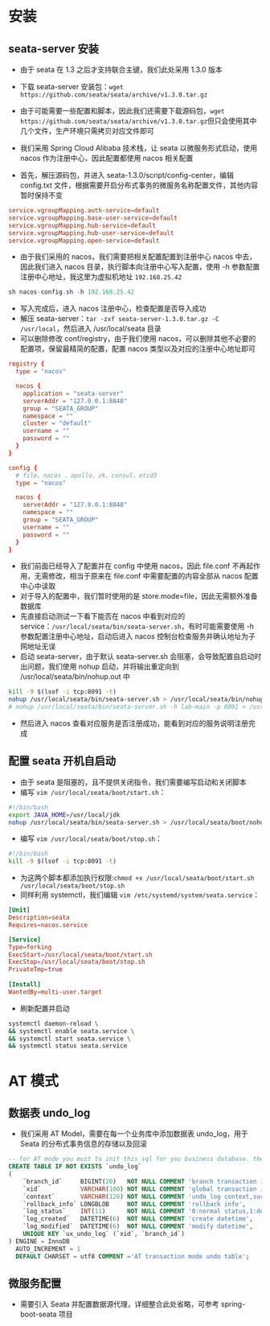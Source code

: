 

# 安装

## seata-server 安装

- 由于 seata 在 1.3 之后才支持联合主键，我们此处采用 1.3.0 版本
- 下载 seata-server 安装包：`wget https://github.com/seata/seata/archive/v1.3.0.tar.gz`
- 由于可能需要一些配置和脚本，因此我们还需要下载源码包，`wget https://github.com/seata/seata/archive/v1.3.0.tar.gz`但只会使用其中几个文件，生产环境只需拷贝对应文件即可

- 我们采用 Spring Cloud Alibaba 技术栈，让 seata 以微服务形式启动，使用 nacos 作为注册中心，因此配置都使用 nacos 相关配置
- 首先，解压源码包，并进入 seata-1.3.0/script/config-center，编辑 config.txt 文件，根据需要开启分布式事务的微服务名称配置文件，其他内容暂时保持不变
```conf
service.vgroupMapping.auth-service=default
service.vgroupMapping.base-user-service=default
service.vgroupMapping.hub-service=default
service.vgroupMapping.hub-user-service=default
service.vgroupMapping.open-service=default
```
- 由于我们采用的 nacos，我们需要把相关配置配置到注册中心 nacos 中去，因此我们进入 nacos 目录，执行脚本向注册中心写入配置，使用 -h 参数配置注册中心地址，我这里为虚拟机地址 `192.168.25.42`
```java
sh nacos-config.sh -h 192.168.25.42
```
- 写入完成后，进入 nacos 注册中心，检查配置是否导入成功
- 解压 seata-server：`tar -zxf seata-server-1.3.0.tar.gz -C /usr/local`，然后进入 /usr/local/seata 目录
- 可以删除修改 conf/registry，由于我们使用 nacos，可以删除其他不必要的配置项，保留最精简的配置，配置 nacos 类型以及对应的注册中心地址即可
```conf
registry {
  type = "nacos"

  nacos {
    application = "seata-server"
    serverAddr = "127.0.0.1:8848"
    group = "SEATA_GROUP"
    namespace = ""
    cluster = "default"
    username = ""
    password = ""
  }
}

config {
  # file、nacos 、apollo、zk、consul、etcd3
  type = "nacos"

  nacos {
    serverAddr = "127.0.0.1:8848"
    namespace = ""
    group = "SEATA_GROUP"
    username = ""
    password = ""
  }
}
```
- 我们前面已经导入了配置并在 config 中使用 nacos，因此 file.conf 不再起作用，无需修改，相当于原来在 file.conf 中需要配置的内容全部从 nacos 配置中心中读取
- 对于导入的配置中，我们暂时使用的是 store.mode=file，因此无需额外准备数据库
- 先直接启动测试一下看下能否在 nacos 中看到对应的 service：`/usr/local/seata/bin/seata-server.sh`，有时可能需要使用 -h 参数配置注册中心地址，启动后进入 nacos 控制台检查服务并确认地址为子网地址无误
- 启动 seata-server，由于默认 seata-server.sh 会阻塞，会导致配置自启动时出问题，我们使用 nohup 启动，并将输出重定向到 /usr/local/seata/bin/nohup.out 中
```bash
kill -9 $(lsof -i tcp:8091 -t)
nohup /usr/local/seata/bin/seata-server.sh > /usr/local/seata/bin/nohup.out 2>&1 &
# nohup /usr/local/seata/bin/seata-server.sh -h lab-main -p 8091 > /usr/local/seata/bin/nohup.out 2>&1 &
```
- 然后进入 nacos 查看对应服务是否注册成功，能看到对应的服务说明注册完成

## 配置 seata 开机自启动

- 由于 seata 是阻塞的，且不提供关闭指令，我们需要编写启动和关闭脚本
- 编写 `vim /usr/local/seata/boot/start.sh`：
```sh
#!/bin/bash
export JAVA_HOME=/usr/local/jdk
nohup /usr/local/seata/bin/seata-server.sh > /usr/local/seata/boot/nohup.out 2>&1 &
```
- 编写 `vim /usr/local/seata/boot/stop.sh`：
```sh
#!/bin/bash
kill -9 $(lsof -i tcp:8091 -t)
```
- 为这两个脚本都添加执行权限:`chmod +x /usr/local/seata/boot/start.sh /usr/local/seata/boot/stop.sh`
- 同样利用 systemctl，我们编辑 `vim /etc/systemd/system/seata.service`：
```conf
[Unit]
Description=seata
Requires=nacos.service

[Service]
Type=forking
ExecStart=/usr/local/seata/boot/start.sh
ExecStop=/usr/local/seata/boot/stop.sh
PrivateTmp=true
 
[Install]  
WantedBy=multi-user.target
```
- 刷新配置并启动
```sh
systemctl daemon-reload \
&& systemctl enable seata.service \
&& systemctl start seata.service \
&& systemctl status seata.service
```

# AT 模式

## 数据表 undo_log

- 我们采用 AT Model，需要在每一个业务库中添加数据表 undo_log，用于 Seata 的分布式事务信息的存储以及回滚
```sql
-- for AT mode you must to init this sql for you business database. the seata server not need it.
CREATE TABLE IF NOT EXISTS `undo_log`
(
    `branch_id`     BIGINT(20)   NOT NULL COMMENT 'branch transaction id',
    `xid`           VARCHAR(100) NOT NULL COMMENT 'global transaction id',
    `context`       VARCHAR(128) NOT NULL COMMENT 'undo_log context,such as serialization',
    `rollback_info` LONGBLOB     NOT NULL COMMENT 'rollback info',
    `log_status`    INT(11)      NOT NULL COMMENT '0:normal status,1:defense status',
    `log_created`   DATETIME(6)  NOT NULL COMMENT 'create datetime',
    `log_modified`  DATETIME(6)  NOT NULL COMMENT 'modify datetime',
    UNIQUE KEY `ux_undo_log` (`xid`, `branch_id`)
) ENGINE = InnoDB
  AUTO_INCREMENT = 1
  DEFAULT CHARSET = utf8 COMMENT ='AT transaction mode undo table';
```

## 微服务配置

- 需要引入 Seata 并配置数据源代理，详细整合此处省略，可参考 spring-boot-seata 项目